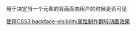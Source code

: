 用于决定当一个元素的背面面向用户的时候是否可见

[使用CSS3 backface-visibility属性制作翻转动画效果](http://www.htmleaf.com/ziliaoku/qianduanjiaocheng/201504151686.html)